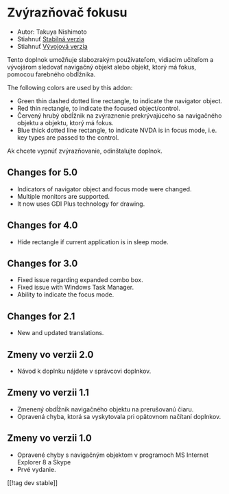 # Zvýrazňovač fokusu #

* Autor: Takuya Nishimoto
* Stiahnuť [Stabilná verzia][2]
* Stiahnuť [Vývojová verzia][1]

Tento doplnok umožňuje slabozrakým používateľom, vidiacim učiteľom a
vývojárom sledovať navigačný objekt alebo objekt, ktorý má fokus, pomocou
farebného obdĺžnika.

The following colors are used by this addon:

* Green thin dashed dotted line rectangle, to indicate the navigator object.
* Red thin rectangle, to indicate the focused object/control.
* Červený hrubý obdĺžnik na zvýraznenie prekrývajúceho sa navigačného
  objektu a objektu, ktorý má fokus.
* Blue thick dotted line rectangle, to indicate NVDA is in focus mode,
  i.e. key types are passed to the control.

Ak chcete vypnúť zvýrazňovanie, odinštalujte doplnok.

## Changes for 5.0 ##

* Indicators of navigator object and focus mode were changed.
* Multiple monitors are supported.
* It now uses GDI Plus technology for drawing.

## Changes for 4.0 ##

* Hide rectangle if current application is in sleep mode.

## Changes for 3.0 ##

* Fixed issue regarding expanded combo box.
* Fixed issue with Windows Task Manager.
* Ability to indicate the focus mode.

## Changes for 2.1 ##

* New and updated translations.

## Zmeny vo verzii 2.0 ##

* Návod k doplnku nájdete v správcovi doplnkov.

## Zmeny vo verzii 1.1 ##

* Zmenený obdĺžnik navigačného objektu na prerušovanú čiaru.
* Opravená chyba, ktorá sa vyskytovala pri opätovnom načítaní doplnkov.

## Zmeny vo verzii 1.0 ##

* Opravené chyby s navigačným objektom v programoch MS Internet Explorer 8 a
  Skype
* Prvé vydanie.


[[!tag dev stable]]

[1]: https://addons.nvda-project.org/files/get.php?file=fh-dev

[2]: https://addons.nvda-project.org/files/get.php?file=fh
